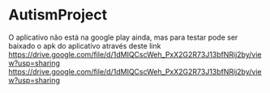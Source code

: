 # AutismProject

O aplicativo não está na google play ainda, mas para testar pode ser baixado o apk do aplicativo através deste link https://drive.google.com/file/d/1dMIQCscWeh_PxX2G2R73J13bfNRij2by/view?usp=sharing
https://drive.google.com/file/d/1dMIQCscWeh_PxX2G2R73J13bfNRij2by/view?usp=sharing
